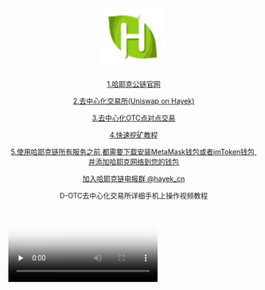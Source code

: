 


<div style="text-align:center"><a href="/cn/hayek.html" > <img src="/imgs/128.png" /></a></div>
<p align="center"><a href="/cn/hayek.html" > 1.哈耶克公链官网 </a></p>
<p align="center"><a href="https://hayek.link/trade/#/swap" target="_blank" > 2.去中心化交易所(Uniswap on Hayek) </a></p>
<p align="center"><a href="https://hayek.link/dotc/#/allOrders" target="_blank" > 3.去中心化OTC点对点交易  </a></p>
<p align="center"><a href="https://miner.hayek.link" target="_blank" >4.快速挖矿教程 </a></p>
<p align="center"><a href="https://hayek.link/cn/get.html#%E5%87%86%E5%A4%87%E5%A5%BD%E4%BD%A0%E7%9A%84%E9%92%B1%E5%8C%85" target="_blank" >5.使用哈耶克链所有服务之前,都需要下载安装MetaMask钱包或者imToken钱包,并添加哈耶克网络到您的钱包 </a></p>

<p align="center"><a href="https://t.me/hayek_cn" target="_blank" >加入哈耶克链电报群 @hayek_cn </a></p>
<p align="center"> D-OTC去中心化交易所详细手机上操作视频教程 </p>
<video id="video" controls="" preload="none" poster="D-OTC中文手机操作教程">
      <source id="mp4" src="https://ipfs.decoo.io/ipfs/QmQXTHnW7MoCuJtfrb4cE954t7Gs2HSCZ7KKT1djpVDVLk?filename=21-10-24-12-44-35.mp4" type="video/mp4">
</video>